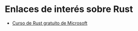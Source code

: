 # Enlaces de interés sobre Rust

 * [Curso de Rust gratuíto de Microsoft](https://marketplace.visualstudio.com/items?itemName=ms-vscode-remote.remote-ssh)